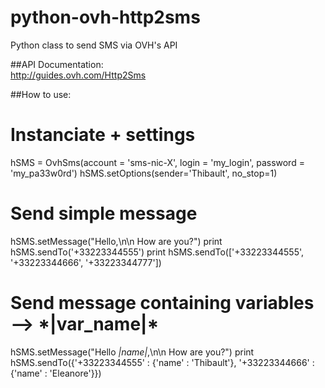 python-ovh-http2sms
===================

Python class to send SMS via OVH's API


##API Documentation:                                                                                                                    
http://guides.ovh.com/Http2Sms                                                                                                     


##How to use:
 # Instanciate + settings                                                                                                           
hSMS = OvhSms(account = 'sms-nic-X', login = 'my_login', password = 'my_pa33w0rd')
hSMS.setOptions(sender='Thibault', no_stop=1)                                                                                      


 # Send simple message
hSMS.setMessage("Hello,\n\n How are you?")
print hSMS.sendTo('+33223344555')
print hSMS.sendTo(['+33223344555', '+33223344666', '+33223344777'])


 # Send message containing variables --> \*|var_name|\*
hSMS.setMessage("Hello *|name|*,\n\n How are you?")
print hSMS.sendTo({'+33223344555' : {'name' : 'Thibault'}, '+33223344666' : {'name' : 'Eleanore'}})
